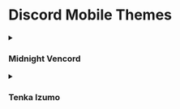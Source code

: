 # Discord Mobile Themes

<details>
<summary><h3>Midnight Vencord</h3></summary>
A dark, creamy theme ported from [Vencord's Midnight](https://github.com/refact0r/midnight-discord/blob/master/themes/flavors/midnight-vencord.theme.css) theme with custom icon pack support.

---

### 🔗 Links
- **Raw Theme Link**: https://raw.githubusercontent.com/kmmiio99o/discord-mobile-themes/main/midnight-vencord.json

- **Website Theme Link**: https://kmmiio99o.github.io/discord-mobile-themes/midnight-vencord.json

---

### 🎨 Oneko Icon
Oneko Icon by [mudrhiod](https://github.com/mudrhiod) forked from [Rairof Iconpack](https://github.com/Rairof/discord-iconpacks):
- **Copy link**: https://raw.githubusercontent.com/kmmiio99o/oneko/main/Packs/Plumpy/

---

<details>
<summary><b>📱 Preview Images</b></summary>
<br>

**Main Interface**


**Server List View**
<br><img src="https://files.catbox.moe/vxwlos.jpg" width="300" /></br>

**Message Thread**
<br><img src="https://files.catbox.moe/v7dw1z.jpg" width="300" /></br>

**Settings Menu**
<br><img src="https://files.catbox.moe/8hl5vf.jpg" width="300" /></br>

**Member List**
<br><img src="https://files.catbox.moe/d2i4bj.jpg" width="300" /></br>

</details>

---

### Supported Clients
- ### Revenge
- ### Kettu

---



### Support
For issues and suggestions:
[Kettu/rain Discord Server](https://discord.com/invite/6cN7wKa8gp)

---

### Credits
- **Theme Author**: [kmmiio99o.dev](https://discord.com/users/879393496627306587)
- **Icon Design**: mudrhiod (based on Rairof's work)
- **Original Concept**: [refact0r's Midnight Theme](https://github.com/refact0r/midnight-discord)
- **Color Inspiration**: Vencord
</details>
<details>
<summary><h3>Tenka Izumo</h3></summary>
Discord Mobile Theme based on Tenka Izumo character from "mato seihei no slave" anime. Idea by doomslayer_38.

---

### 🔗 Links
- **Raw Theme Link**: https://raw.githubusercontent.com/kmmiio99o/discord-mobile-themes/main/tenka-izumo.json

- **Website Theme Link**: https://kmmiio99o.github.io/discord-mobile-themes/tenka-izumo.json

---

<details>
<summary><b>📱 Preview Images</b></summary>
<br>

**Main Interface**


**Server List View**
<br><img src="https://kmmiio99o.pages.dev/theme-previews/preview1.jpg" width="300" /></br>

**Message Thread**
<br><img src="https://kmmiio99o.pages.dev/theme-previews/preview2.jpg" width="300" /></br>

**Settings Menu**
<br><img src="https://kmmiio99o.pages.dev/theme-previews/preview3.jpg" width="300" /></br>

**Member List**
<br><img src="https://kmmiio99o.pages.dev/theme-previews/preview4.jpg" width="300" /></br>

</details>

---

### Supported Clients
- ### Revenge
- ### Kettu

---



### Support
For issues and suggestions:
[Kettu/rain Discord Server](https://discord.com/invite/6cN7wKa8gp)

---

### Credits
- **Theme Author**: [kmmiio99o.dev](https://discord.com/users/879393496627306587)
- **Color Inspiration**: Tenka Izumo - Mato Seiher no Slave
- **Inspiration**: Doom's love for this character
</details>
